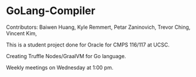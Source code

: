 # GoLang-Compiler
Contributors: Baiwen Huang, Kyle Remmert, Petar Zaninovich, Trevor Ching, Vincent Kim,

This is a student project done for Oracle for CMPS 116/117 at UCSC.

Creating Truffle Nodes/GraalVM for Go language.

Weekly meetings on Wednesday at 1:00 pm.
